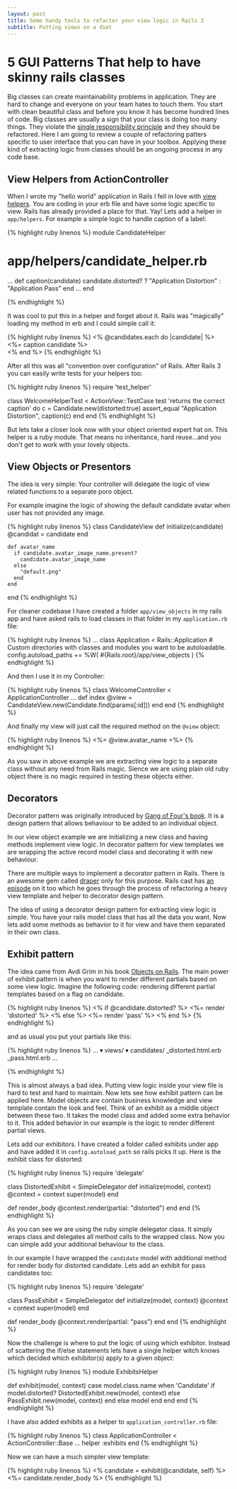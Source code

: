 ```yaml
---
layout: post
title: Some handy tools to refactor your view logic in Rails 3
subtitle: Putting views on a diet
---
```


# 5 GUI Patterns That help to have skinny rails classes

Big classes can create maintainability problems in application. They are hard to change and everyone on your team hates to touch them. You start with clean beautiful class and before you know it has become hundred lines of code. Big classes are usually a sign that your class is doing too many things. They violate the [single responsibility principle](https://en.wikipedia.org/wiki/Single_responsibility_principle) and they should be refactored. Here I am going to review a couple of refactoring patters specific to user interface that you can have in your toolbox. Applying these kind of extracting logic from classes should be an ongoing process in any code base.

## View Helpers from ActionController

When I wrote my "hello world" application in Rails I fell in love with [view helpers](http://api.rubyonrails.org/classes/ActionController/Helpers.html). You are coding in your erb file and have some logic specific to view. Rails has already provided a place for that. Yay! Lets add a helper in `app/helpers`. For example a simple logic to handle caption of a label:

{% highlight ruby linenos %}
  module CandidateHelper
  # app/helpers/candidate_helper.rb
  ...
    def caption(candidate)
      candidate.distorted? ? "Application Distortion" : "Application Pass"
    end
  ...
  end

{% endhighlight %}

It was cool to put this in a helper and forget about it. Rails was "magically" loading my method in erb and I could simple call it:

{% highlight ruby linenos %}
  <% @candidates.each do |candidate| %>
    <%= caption candidate %><br>
  <% end %>
{% endhighlight %}

After all this was all "convention over configuration" of Rails. After Rails 3 you can easily write tests for your helpers too:

{% highlight ruby linenos %}
  require 'test_helper'

  class WelcomeHelperTest < ActionView::TestCase
    test 'returns the correct caption' do
      c = Candidate.new(distorted:true)
      assert_equal "Application Distortion", caption(c)
    end
  end
{% endhighlight %}

But lets take a closer look now with your object oriented expert hat on. This helper is a ruby module. That means no inheritance, hard reuse...and you don't get to work with your lovely objects.

## View Objects or Presentors

The idea is very simple: Your controller will delegate the logic of view
related functions to a separate poro object.

For example imagine the logic of showing the default candidate avatar when user
has not provided any image.

{% highlight ruby linenos %}
  class CandidateView
    def initialize(candidate)
      @candidat = candidate
    end

    def avatar_name
      if candidate.avatar_image_name.present?
        candidate.avatar_image_name
      else
        "default.png"
      end
    end

  end
{% endhighlight %}

For cleaner codebase I have created a folder `app/view_objects` in my
rails app and have asked rails to load classes in that folder in my
`application.rb` file:

{% highlight ruby linenos %}
  ...
  class Application < Rails::Application
    # Custom directories with classes and modules you want to be autoloadable.
    config.autoload_paths += %W(
      #{Rails.root}/app/view_objects
    )
{% endhighlight %}

And then I use it in my Controller:

{% highlight ruby linenos %}
  class WelcomeController < ApplicationController
    ...
    def index
      @view = CandidateView.new(Candidate.find(params[:id]))
    end
  end
{% endhighlight %}

And finally my view will just call the required method on the `@view`
object:

{% highlight ruby linenos %}
  <%= @view.avatar_name =%>
{% endhighlight %}

As you saw in above example we are extracting view logic to a separate
class without any need from Rails magic. Sience we are using plain old
ruby object there is no magic required in testing these objects either.


## Decorators

Decorator pattern was originally introduced by [Gang of Four's book](http://www.amazon.ca/Design-Patterns-Elements-Reusable-Object-Oriented/dp/0201633612).
It is a design pattern that allows behaviour to be added to an
individual object.

In our view object example we are initializing a new class and having
methods implement view logic. In decorator pattern for view templates we
are wrapping the active record model class and decorating it with new
behaviour.

There are multiple ways to implement a decorator pattern in Rails. There
is an awesome gem called [draper](https://github.com/drapergem/draper)
only for this purpose. Rails cast has [an episode](http://railscasts.com/episodes/286-draper) on it too which he goes
through the process of refactoring a heavy view template and helper to
decorator design pattern.

The idea of using a decorator design pattern for extracting view logic
is simple. You have your rails model class that has all the data you
want. Now lets add some methods as behavior to it for view and have
them separated in their own class.

## Exhibit pattern

The idea came from Avdi Grim in his book [Objects on Rails](http://objectsonrails.com/). The main power of exhibit pattern is when you want to render different partials based on some view logic. Imagine the following code: rendering different partial templates based on a flag on candidate.

{% highlight ruby linenos %}
<% if @candidate.distorted? %>
  <%= render 'distorted' %>
<% else %>
  <%= render 'pass' %>
<% end %>
{% endhighlight %}

and as usual you put your partials like this:

{% highlight ruby linenos %}
...
 ▾ views/
    ▾ candidates/
        _distorted.html.erb
        _pass.html.erb
        ...

{% endhighlight %}

This is almost always a bad idea. Putting view logic inside your view
file is hard to test and hard to maintain. Now lets see how exhibit
pattern can be applied here. Model objects are contain business
knowledge and view template contain the look and feel. Think of an
exhibit as a middle object between these two. It takes the model class
and added some extra behavior to it. This added behavior in our
example is the logic to render different partial views.

Lets add our exhibitors. I have created a folder called exhibits under
app and have added it in `config.autoload_path` so rails picks it up.
Here is the exhibit class for distorted:

{% highlight ruby linenos %}
require 'delegate'

class DistortedExhibit < SimpleDelegator
  def initialize(model, context)
    @context = context
    super(model)
  end

  def render_body
    @context.render(partial: "distorted")
  end
end
{% endhighlight %}

As you can see we are using the ruby simple delegator class. It simply
wraps class and delegates all method calls to the wrapped class. Now you
can simple add your additional behaviour to the class.

In our example I have wrapped the `candidate` model with additional
method for render body for distorted candidate. Lets add an exhibit for
pass candidates too:

{% highlight ruby linenos %}
require 'delegate'

class PassExhibit < SimpleDelegator
  def initialize(model, context)
    @context = context
    super(model)
  end

  def render_body
    @context.render(partial: "pass")
  end
end
{% endhighlight %}

Now the challenge is where to put the logic of using which exhibitor.
Instead of scattering the if/else statements lets have a single helper
witch knows which decided which exhibitor(s) apply to a given object:

{% highlight ruby linenos %}
module ExhibitsHelper

  def exhibit(model, context)
    case model.class.name
    when 'Candidate'
      if model.distorted?
        DistortedExhibit.new(model, context)
      else
        PassExhibit.new(model, context)
      end
    else
      model
    end
  end
end
{% endhighlight %}

I have also added exhibits as a helper to `application_controller.rb` file:

{% highlight ruby linenos %}
class ApplicationController < ActionController::Base
  ...
  helper :exhibits
end
{% endhighlight %}

Now we can have a much simpler view template:

{% highlight ruby linenos %}
<% candidate = exhibit(@candidate, self) %>
<%= candidate.render_body %>
{% endhighlight %}
